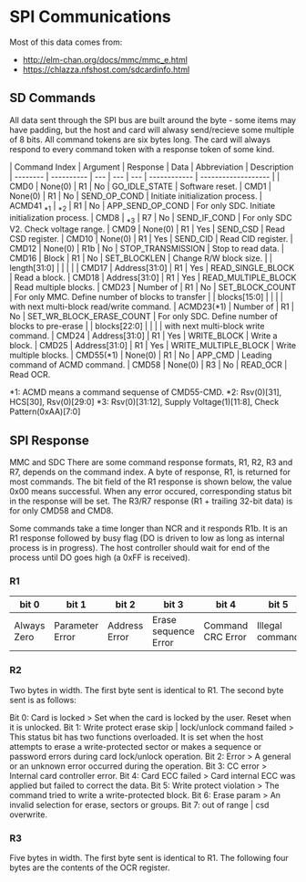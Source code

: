 # SPI Communications

Most of this data comes from:

- <http://elm-chan.org/docs/mmc/mmc_e.html>
- <https://chlazza.nfshost.com/sdcardinfo.html>

## SD Commands

All data sent through the SPI bus are built around the byte - some items may have padding, but the host and card will alwasy send/recieve some multiple of 8 bits.
All command tokens are six bytes long. The card will always respond to every command token with a response token of some kind.

| Command Index | Argument | Response | Data | Abbreviation | Description
| -------- | ---------- | --- | --- | --- | ------------ | ------------------- |
| CMD0     | None(0)     | R1 | No | GO_IDLE_STATE             | Software reset.
| CMD1     | None(0)     | R1 | No | SEND_OP_COND             | Initiate initialization process.
| ACMD41 <sub>*1</sub>  | <sub>*2</sub> | R1 | No | APP_SEND_OP_COND         | For only SDC. Initiate initialization process.
| CMD8     | <sub>*3</sub> | R7 | No | SEND_IF_COND             | For only SDC V2. Check voltage range.
| CMD9     | None(0)     | R1 | Yes | SEND_CSD                 | Read CSD register.
| CMD10     | None(0)     | R1 | Yes | SEND_CID                 | Read CID register.
| CMD12     | None(0)     | R1b | No | STOP_TRANSMISSION         | Stop to read data.
| CMD16     | Block         | R1 | No | SET_BLOCKLEN             | Change R/W block size. 
|             | length[31:0] |       |       |                           |
| CMD17     | Address[31:0] | R1 | Yes | READ_SINGLE_BLOCK         | Read a block.
| CMD18     | Address[31:0] | R1 | Yes | READ_MULTIPLE_BLOCK       | Read multiple blocks.
| CMD23     | Number of     | R1 | No | SET_BLOCK_COUNT         | For only MMC. Define number of blocks to transfer
|             | blocks[15:0] |       |       |                           | with next multi-block read/write command.
| ACMD23(*1)  | Number of     | R1 | No | SET_WR_BLOCK_ERASE_COUNT | For only SDC. Define number of blocks to pre-erase
|             | blocks[22:0]  |       |       |                           | with next multi-block write command.
| CMD24     | Address[31:0] | R1 | Yes | WRITE_BLOCK             | Write a block.
| CMD25     | Address[31:0] | R1 | Yes | WRITE_MULTIPLE_BLOCK     | Write multiple blocks.
| CMD55(*1) | None(0)     | R1 | No | APP_CMD                 | Leading command of ACMD<n> command.
| CMD58     | None(0)     | R3 | No | READ_OCR                 | Read OCR.

*1: ACMD<n> means a command sequense of CMD55-CMD<n>.
*2: Rsv(0)[31], HCS[30], Rsv(0)[29:0]
*3: Rsv(0)[31:12], Supply Voltage(1)[11:8], Check Pattern(0xAA)[7:0]

## SPI Response

MMC and SDC
There are some command response formats, R1, R2, R3 and R7, depends on the command index. A byte of response, R1, is returned for most commands. The bit field of the R1 response is shown below, the value 0x00 means successful. When any error occured, corresponding status bit in the response will be set. The R3/R7 response (R1 + trailing 32-bit data) is for only CMD58 and CMD8.

Some commands take a time longer than NCR and it responds R1b. It is an R1 response followed by busy flag (DO is driven to low as long as internal process is in progress). The host controller should wait for end of the process until DO goes high (a 0xFF is received).

### R1

| bit 0 | bit 1 | bit 2 | bit 3 | bit 4 | bit 5 | bit 6 | bit 7 |
| --- | --- | --- | --- | --- | --- | --- | --- |
| Always Zero | Parameter Error | Address Error | Erase sequence Error | Command CRC Error | Illegal command | Erase reset | In IDLE state |

### R2

Two bytes in width. The first byte sent is identical to R1. The second byte sent is as follows:

Bit 0: Card is locked > Set when the card is locked by the user. Reset when it is unlocked.
Bit 1: Write protect erase skip | lock/unlock command failed > This status bit has two functions overloaded. It is set when the host attempts to erase a write-protected sector or makes a sequence or password errors during card lock/unlock operation.
Bit 2: Error > A general or an unknown error occurred during the operation.
Bit 3: CC error > Internal card controller error.
Bit 4: Card ECC failed > Card internal ECC was applied but failed to correct the data.
Bit 5: Write protect violation > The command tried to write a write-protected block.
Bit 6: Erase param > An invalid selection for erase, sectors or groups.
Bit 7: out of range | csd overwrite.

### R3

Five bytes in width. The first byte sent is identical to R1. The following four bytes are the contents of the OCR register.
